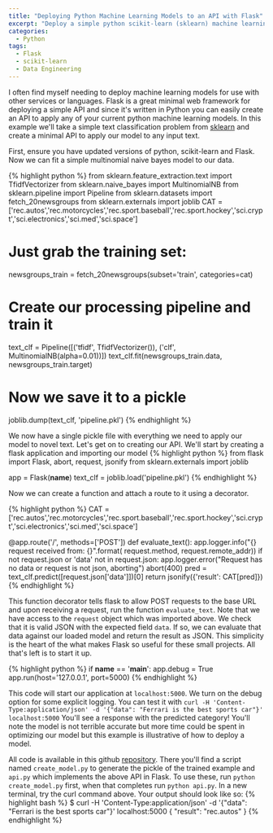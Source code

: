 ```yaml
---
title: "Deploying Python Machine Learning Models to an API with Flask"
excerpt: "Deploy a simple python scikit-learn (sklearn) machine learning model in minutes using a Flask API to allow interfacing with other services and programming languages."
categories:
  - Python
tags:
  - Flask
  - scikit-learn
  - Data Engineering
---
```


I often find myself needing to deploy machine learning models for use with other services or languages. Flask is a great minimal web framework for deploying a simple API and since it's written in Python you can easily create an API to apply any of your current python machine learning models. In this example we'll take a simple text classification problem from [sklearn](http://scikit-learn.org/stable/datasets/twenty_newsgroups.html) and create a minimal API to apply our model to any input text.

First, ensure you have updated versions of python, scikit-learn and Flask. Now we can fit a simple multinomial naive bayes model to our data.

{% highlight python %}
from sklearn.feature_extraction.text import TfidfVectorizer
from sklearn.naive_bayes import MultinomialNB
from sklearn.pipeline import Pipeline
from sklearn.datasets import fetch_20newsgroups
from sklearn.externals import joblib
CAT = ['rec.autos','rec.motorcycles','rec.sport.baseball','rec.sport.hockey','sci.crypt','sci.electronics','sci.med','sci.space']
# Just grab the training set:
newsgroups_train = fetch_20newsgroups(subset='train', categories=cat)

# Create our processing pipeline and train it
text_clf = Pipeline([('tfidf', TfidfVectorizer()),
                    ('clf', MultinomialNB(alpha=0.01))])
text_clf.fit(newsgroups_train.data, newsgroups_train.target)

# Now we save it to a pickle
joblib.dump(text_clf, 'pipeline.pkl')
{% endhighlight %}

We now have a single pickle file with everything we need to apply our model to novel text. Let's get on to creating our API. We'll start by creating a flask application and importing our model
{% highlight python %}
from flask import Flask, abort, request, jsonify
from sklearn.externals import joblib

app = Flask(__name__)
text_clf = joblib.load('pipeline.pkl')
{% endhighlight %}

Now we can create a function and attach a route to it using a decorator.

{% highlight python %}
CAT = ['rec.autos','rec.motorcycles','rec.sport.baseball','rec.sport.hockey','sci.crypt','sci.electronics','sci.med','sci.space']


@app.route('/', methods=['POST'])
def evaluate_text():
    app.logger.info("{} request received from: {}".format(
        request.method, request.remote_addr))
    if not request.json or 'data' not in request.json:
        app.logger.error("Request has no data or request is not json, aborting")
        abort(400)
    pred = text_clf.predict([request.json['data']])[0]
    return jsonify({'result': CAT[pred]})
{% endhighlight %}

This function decorator tells flask to allow POST requests to the base URL and upon receiving a request, run the function `evaluate_text`. Note that we have access to the `request` object which was imported above. We check that it is valid JSON with the expected field `data`. If so, we can evaluate that data against our loaded model and return the result as JSON. This simplicity is the heart of the what makes Flask so useful for these small projects. All that's left is to start it up.

{% highlight python %}
if __name__ == '__main__':
    app.debug = True
    app.run(host='127.0.0.1', port=5000)
{% endhighlight %}

This code will start our application at `localhost:5000`. We turn on the debug option for some explicit logging. You can test it with `curl -H 'Content-Type:application/json' -d '{"data": "Ferrari is the best sports car"}' localhost:5000` You'll see a response with the predicted category! You'll note the model is not terrible accurate but more time could be spent in optimizing our model but this example is illustrative of how to deploy a model.

All code is available in this github [repository](https://github.com/Raab70/Raab70.github.io/tree/master/_posts/code/2017-10-17-deploying-machine-learning-models). There you'll find a script named `create_model.py` to generate the pickle of the trained example and `api.py` which implements the above API in Flask. To use these, run `python create_model.py` first, when that completes run `python api.py`. In a new terminal, try the curl command above. Your output should look like so:
{% highlight bash %}
$ curl -H 'Content-Type:application/json' -d '{"data": "Ferrari is the best sports car"}' localhost:5000
{
  "result": "rec.autos"
}
{% endhighlight %}
